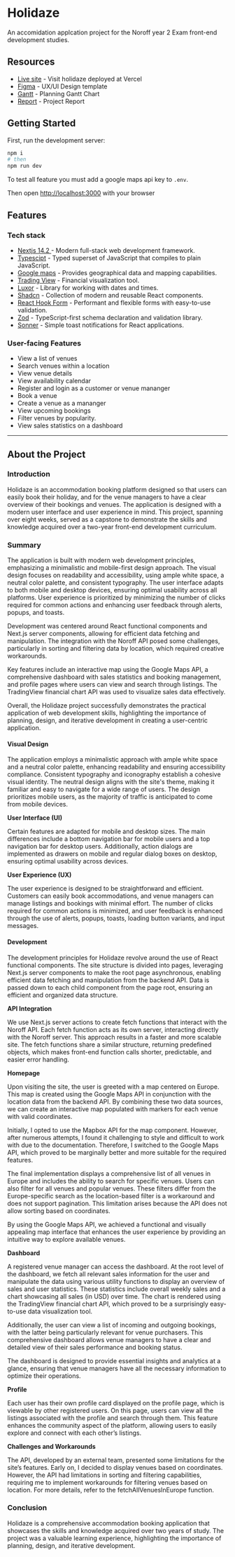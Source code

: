 # Holidaze

An accomidation applcation project for the Noroff year 2 Exam front-end development studies.

## Resources

- [Live site](https://holidaze-mu.vercel.app/) - Visit holidaze deployed at Vercel
- [Figma](https://www.figma.com/design/vJoVUteCMBNhQjA3VUm5bl/Holidaze?node-id=0-1) - UX/UI Design template
- [Gantt](https://drive.google.com/file/d/1cq8nENckSwzbKHJkTZDk05MBO8jEp8lh/view?usp=sharing) - Planning Gantt Chart
- [Report](https://docs.google.com/document/d/12utluuBP4DqwpdL2kILTiv2gtPLgS7WXXyO6AOgMfZ0/edit?usp=sharing) - Project Report

## Getting Started

First, run the development server:

```bash
npm i
# then
npm run dev
```

To test all feature you must add a google maps api key to `.env`.

Then open [http://localhost:3000](http://localhost:3000) with your browser

## Features

### Tech stack

- [Nextjs 14.2 ](https://nextjs.org/docs) - Modern full-stack web development framework.
- [Typescipt](https://www.typescriptlang.org/) - Typed superset of JavaScript that compiles to plain JavaScript.
- [Google maps](https://developers.google.com/maps/documentation) - Provides geographical data and mapping capabilities.
- [Trading View](https://tradingview.github.io/lightweight-charts/) - Financial visualization tool.
- [Luxor](https://moment.github.io/luxon/#/?id=luxon) - Library for working with dates and times.
- [Shadcn](https://ui.shadcn.com/) - Collection of modern and reusable React components.
- [React Hook Form](https://react-hook-form.com/) - Performant and flexible forms with easy-to-use validation.
- [Zod](https://zod.dev/) - TypeScript-first schema declaration and validation library.
- [Sonner](https://sonner.emilkowal.ski/) - Simple toast notifications for React applications.

### User-facing Features

- View a list of venues
- Search venues within a location
- View venue details
- View availability calendar
- Register and login as a customer or venue mananger
- Book a venue
- Create a venue as a mananger
- View upcoming bookings
- Filter venues by popularity.
- View sales statistics on a dashboard

---

## About the Project

### Introduction

Holidaze is an accommodation booking platform designed so that users can easily book their holiday, and for the venue managers to have a clear overview of their bookings and venues. The application is designed with a modern user interface and user experience in mind. This project, spanning over eight weeks, served as a capstone to demonstrate the skills and knowledge acquired over a two-year front-end development curriculum.

### Summary

The application is built with modern web development principles, emphasizing a minimalistic and mobile-first design approach. The visual design focuses on readability and accessibility, using ample white space, a neutral color palette, and consistent typography. The user interface adapts to both mobile and desktop devices, ensuring optimal usability across all platforms. User experience is prioritized by minimizing the number of clicks required for common actions and enhancing user feedback through alerts, popups, and toasts.

Development was centered around React functional components and Next.js server components, allowing for efficient data fetching and manipulation. The integration with the Noroff API posed some challenges, particularly in sorting and filtering data by location, which required creative workarounds.

Key features include an interactive map using the Google Maps API, a comprehensive dashboard with sales statistics and booking management, and profile pages where users can view and search through listings. The TradingView financial chart API was used to visualize sales data effectively.

Overall, the Holidaze project successfully demonstrates the practical application of web development skills, highlighting the importance of planning, design, and iterative development in creating a user-centric application.

#### Visual Design

The application employs a minimalistic approach with ample white space and a neutral color palette, enhancing readability and ensuring accessibility compliance. Consistent typography and iconography establish a cohesive visual identity. The neutral design aligns with the site's theme, making it familiar and easy to navigate for a wide range of users. The design prioritizes mobile users, as the majority of traffic is anticipated to come from mobile devices.

**User Interface (UI)**

Certain features are adapted for mobile and desktop sizes. The main differences include a bottom navigation bar for mobile users and a top navigation bar for desktop users. Additionally, action dialogs are implemented as drawers on mobile and regular dialog boxes on desktop, ensuring optimal usability across devices.

**User Experience (UX)**

The user experience is designed to be straightforward and efficient. Customers can easily book accommodations, and venue managers can manage listings and bookings with minimal effort. The number of clicks required for common actions is minimized, and user feedback is enhanced through the use of alerts, popups, toasts, loading button variants, and input messages.

#### Development

The development principles for Holidaze revolve around the use of React functional components. The site structure is divided into pages, leveraging Next.js server components to make the root page asynchronous, enabling efficient data fetching and manipulation from the backend API. Data is passed down to each child component from the page root, ensuring an efficient and organized data structure.

**API Integration**

We use Next.js server actions to create fetch functions that interact with the Noroff API. Each fetch function acts as its own server, interacting directly with the Noroff server. This approach results in a faster and more scalable site. The fetch functions share a similar structure, returning predefined objects, which makes front-end function calls shorter, predictable, and easier error handling.

**Homepage**

Upon visiting the site, the user is greeted with a map centered on Europe. This map is created using the Google Maps API in conjunction with the location data from the backend API. By combining these two data sources, we can create an interactive map populated with markers for each venue with valid coordinates.

Initially, I opted to use the Mapbox API for the map component. However, after numerous attempts, I found it challenging to style and difficult to work with due to the documentation. Therefore, I switched to the Google Maps API, which proved to be marginally better and more suitable for the required features.

The final implementation displays a comprehensive list of all venues in Europe and includes the ability to search for specific venues. Users can also filter for all venues and popular venues. These filters differ from the Europe-specific search as the location-based filter is a workaround and does not support pagination. This limitation arises because the API does not allow sorting based on coordinates.

By using the Google Maps API, we achieved a functional and visually appealing map interface that enhances the user experience by providing an intuitive way to explore available venues.

**Dashboard**

A registered venue manager can access the dashboard. At the root level of the dashboard, we fetch all relevant sales information for the user and manipulate the data using various utility functions to display an overview of sales and user statistics. These statistics include overall weekly sales and a chart showcasing all sales (in USD) over time. The chart is rendered using the TradingView financial chart API, which proved to be a surprisingly easy-to-use data visualization tool.

Additionally, the user can view a list of incoming and outgoing bookings, with the latter being particularly relevant for venue purchasers. This comprehensive dashboard allows venue managers to have a clear and detailed view of their sales performance and booking status.

The dashboard is designed to provide essential insights and analytics at a glance, ensuring that venue managers have all the necessary information to optimize their operations.

**Profile**

Each user has their own profile card displayed on the profile page, which is viewable by other registered users. On this page, users can view all the listings associated with the profile and search through them. This feature enhances the community aspect of the platform, allowing users to easily explore and connect with each other’s listings.

**Challenges and Workarounds**

The API, developed by an external team, presented some limitations for the site’s features. Early on, I decided to display venues based on coordinates. However, the API had limitations in sorting and filtering capabilities, requiring me to implement workarounds for filtering venues based on location. For more details, refer to the fetchAllVenuesInEurope function.

### Conclusion

Holidaze is a comprehensive accommodation booking application that showcases the skills and knowledge acquired over two years of study. The project was a valuable learning experience, highlighting the importance of planning, design, and iterative development.
